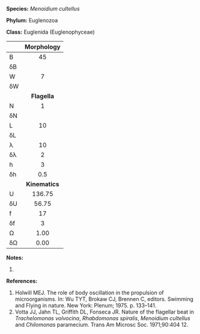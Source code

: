 **Species:** *Menoidium cultellus*

**Phylum:** Euglenozoa

**Class:** Euglenida (Euglenophyceae)

|    | **Morphology** |
|:-- | :------------: |
| B  | 45 |
| δB |  |
| W  | 7 |
| δW |  |
|    | **Flagella** |
| N  | 1 |
| δN |  |
| L  | 10 |
| δL |  |
| λ  | 10 |
| δλ | 2 |
| h  | 3 |
| δh | 0.5 |
|    | **Kinematics** |
| U  | 136.75 |
| δU | 56.75 |
| f  | 17 |
| δf | 3 |
| Ω  | 1.00 |
| δΩ | 0.00 |

**Notes:**

1.

**References:**

1. Holwill MEJ.  The role of body oscillation in the propulsion of microorganisms. In: Wu TYT, Brokaw CJ, Brennen C, editors. Swimming and Flying in nature. New York:  Plenum; 1975. p. 133–141.
1. Votta JJ, Jahn TL, Griffith DL, Fonseca JR.  Nature of the flagellar beat in *Trachelomonas volvocina*, *Rhabdomonas spiralis*, *Menoidium cultellus* and *Chilomonas* paramecium.  Trans Am Microsc Soc. 1971;90:404 12.
